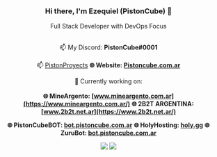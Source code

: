 <div align="center">

### Hi there, I'm Ezequiel (PistonCube) 👋
Full Stack Developer with DevOps Focus<br /><br/>
  
📫 My Discord: **PistonCube#0001**<br /><br/>
📫 [PistonProyects](https://discord.gg/eKeeZPq6SJ)
**🌐 Website: [Pistoncube.com.ar](https://www.pistoncube.com.ar/)**

🔭 Currently working on:<br /><br />
**🌐 MineArgento: [www.mineargento.com.ar](https://www.mineargento.com.ar/)**
**🌐 2B2T ARGENTINA: [www.2b2t.net.ar](https://www.2b2t.net.ar/)**

**🌐 PistonCubeBOT: [bot.pistoncube.com.ar](https://bot.pistoncube.com.ar/)**
**🌐 HolyHosting: [holy.gg](https://holyhost.ing/2b2t)**
**🌐 ZuruBot: [bot.pistoncube.com.ar](https://bot.pistoncube.com.ar/)**

<img src="https://github-readme-stats.vercel.app/api?username=PistonCube&show_icons=true&text_color=00ff00&icon_color=008000&theme=dark">
<img src="https://github-readme-stats.vercel.app/api/top-langs/?username=PistonCube&layout=compact&text_color=00ff00&icon_color=008000&theme=dark">

</div>
